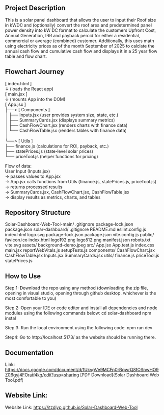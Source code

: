 ## Project Description

This is a solar panel dashboard that allows the user to input their Roof size in kWDC and (optionally) convert the roof area and predetermined panel power
density into kW DC format to calculate the customers Upfront Cost, Annual Generation, IRR and payback peroid for either a residential, commercial or average (combined) customer.
Additionally, this uses math using electricity prices as of the month September of 2025 to calclate the annual cash flow and cumulative cash flow and displays it in a 25 year flow table and flow chart.

## Flowchart Journey

[ index.html ]  
    ↓ (loads the React app)  
[ main.jsx ]  
    ↓ (mounts App into the DOM)  
[ App.jsx ]  
    ├──> [ Components ]  
    │        ├── Inputs.jsx   (user provides system size, state, etc.)  
    │        ├── SummaryCards.jsx   (displays summary metrics)  
    │        ├── CashFlowChart.jsx  (renders charts with finance data)  
    │        └── CashFlowTable.jsx  (renders tables with finance data)  
    │  
    └──> [ Utils ]  
             ├── finance.js     (calculations for ROI, payback, etc.)  
             ├── statePrices.js (state-level solar prices)  
             └── priceTool.js   (helper functions for pricing)  

Flow of data:  
User Input (Inputs.jsx)  
    → passes values to App.jsx  
        → App.jsx calls functions from Utils (finance.js, statePrices.js, priceTool.js)  
            → returns processed results  
                → SummaryCards.jsx, CashFlowChart.jsx, CashFlowTable.jsx  
                    → display results as metrics, charts, and tables  

## Repository Structure

Solar-Dashboard-Web-Tool-main/
    .gitignore
    package-lock.json
    package.json
    solar-dashboard/
        .gitignore
        README.md
        eslint.config.js
        index.html
        logo.svg
        package-lock.json
        package.json
        vite.config.js
        public/
            favicon.ico
            index.html
            logo192.png
            logo512.png
            manifest.json
            robots.txt
            vite.svg
            assets/
                background-demo.jpeg
        src/
            App.jsx
            App.test.js
            index.css
            main.jsx
            reportWebVitals.js
            setupTests.js
            components/
                CashFlowChart.jsx
                CashFlowTable.jsx
                Inputs.jsx
                SummaryCards.jsx
            utils/
                finance.js
                priceTool.js
                statePrices.js

## How to Use
Step 1: Download the repo using any method (downloading the zip file, opening in visual studio, opening through github desktop. whichever is the most comfortable to you)

Step 2: Open your IDE or code editor and install all dependencies and node modules using the following commands below:
cd solar-dashboard
npm instal

Step 3: Run the local environment using the following code:
npm run dev

Step4: Go to  http://localhost:5173/ as the website should be running there.

## Documentation
Link: https://docs.google.com/document/d/1UkvgVe9MCFp0rBqwrQ8fOSnwHO9Z06gyj4FOratf4kg/edit?usp=sharing
[PDF Download](Solar Dashboard Web Tool.pdf)
## Website Link:
Website Link: https://itzdjyp.github.io/Solar-Dashboard-Web-Tool
